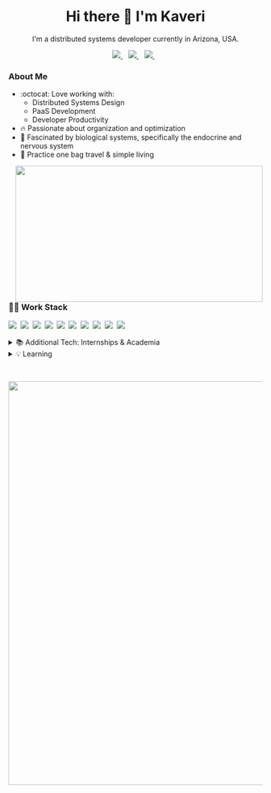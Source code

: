 <h1 align='center'>
  Hi there 👋 I'm Kaveri
</h1>


<p align='center'>
I'm a distributed systems developer currently in Arizona, USA.
</p>

<p align='center'>
  <a href="https://www.linkedin.com/in/kaveri-subramaniam/">
    <img src="https://img.shields.io/badge/linkedin-%230077B5.svg?&style=for-the-badge&logo=linkedin&logoColor=white" />
  </a>&nbsp;&nbsp;
  <a href="https://instagram.com/a.third.eye.journal">
    <img src="https://img.shields.io/badge/instagram-%23E4405F.svg?&style=for-the-badge&logo=instagram&logoColor=white" />        
  </a>&nbsp;&nbsp;
  <a href="https://kaverisubramaniam.com">
    <img src="https://img.shields.io/badge/website-000000?style=for-the-badge&logo=About.me&logoColor=white" />        
  </a>&nbsp;&nbsp;
</p>

### About Me

- :octocat: Love working with:
  - Distributed Systems Design
  - PaaS Development
  - Developer Productivity
- 🔥 Passionate about organization and optimization
- 👀 Fascinated by biological systems, specifically the endocrine and nervous system
- :school_satchel: Practice one bag travel & simple living

<img width="490" height="270" src="https://media.giphy.com/media/3o6nUUlx8V78opqJ4k/giphy.gif" align=right>

### 👩‍💻 Work Stack
<p>
  <img src="https://img.shields.io/badge/OpenJDK-ED8B00?style=for-the-badge&logo=openjdk&logoColor=white" />&nbsp;
  <img src="https://img.shields.io/badge/apache_maven-C71A36?style=for-the-badge&logo=apachemaven" />&nbsp;
  <img src="https://img.shields.io/badge/Python-FFD43B?style=for-the-badge&logo=python" />&nbsp;
  <img src="https://img.shields.io/badge/Oracle-F80000?style=for-the-badge&logo=oracle" />&nbsp;
  <img src="https://img.shields.io/badge/Linux-FCC624?style=for-the-badge&logo=linux&logoColor=black" />&nbsp;
  <img src="https://img.shields.io/badge/Ubuntu-E95420?style=for-the-badge&logo=ubuntu&logoColor=white" />&nbsp;
  <img src="https://img.shields.io/badge/GIT-E44C30?style=for-the-badge&logo=git&logoColor=white" />&nbsp;
  <img src="https://img.shields.io/badge/MySQL-005C84?style=for-the-badge&logo=mysql&logoColor=white" />&nbsp;
  <img src="https://img.shields.io/badge/Jira-0052CC?style=for-the-badge&logo=Jira&logoColor=white" />&nbsp;
  <img src="https://img.shields.io/badge/TeamCity-000000?style=for-the-badge&logo=TeamCity&logoColor=white" />
</p>


<details>
  <summary>
    📚 Additional Tech: Internships & Academia
  </summary>
  <p>
    <img src="https://img.shields.io/badge/C-00599C?style=for-the-badge&logo=c&logoColor=white" />&nbsp;
    <img src="https://img.shields.io/badge/C%2B%2B-00599C?style=for-the-badge&logo=c%2B%2B&logoColor=white" />&nbsp;
    <img src="https://img.shields.io/badge/Ansible-000000?style=for-the-badge&logo=ansible&logoColor=white" />&nbsp;
    <img src="https://img.shields.io/badge/Docker-2CA5E0?style=for-the-badge&logo=docker&logoColor=white" />&nbsp;
    <img src="https://img.shields.io/badge/kubernetes-326ce5.svg?&style=for-the-badge&logo=kubernetes&logoColor=white" />&nbsp;
    <img src="https://img.shields.io/badge/mac%20os-000000?style=for-the-badge&logo=apple&logoColor=white" />&nbsp;
    <img src="https://img.shields.io/badge/Grafana-F2F4F9?style=for-the-badge&logo=grafana&logoColor=orange&labelColor=F2F4F9
" />&nbsp;
  </p>
</details>
<details>
  <summary>
    💡 Learning
  </summary>
    <img src="https://img.shields.io/badge/Google_Cloud-4285F4?style=for-the-badge&logo=google-cloud&logoColor=white" />&nbsp;
    <img src="https://img.shields.io/badge/Node.js-339933?style=for-the-badge&logo=nodedotjs&logoColor=white" />&nbsp;
    <img src="https://img.shields.io/badge/Vercel-000000?style=for-the-badge&logo=vercel&logoColor=white" />&nbsp;
    <img src="https://img.shields.io/badge/Apollo%20GraphQL-311C87?&style=for-the-badge&logo=Apollo%20GraphQL&logoColor=white" />&nbsp;
    <img src="https://img.shields.io/badge/React-20232A?style=for-the-badge&logo=react&logoColor=61DAFB" />&nbsp;
</details>

&nbsp;&nbsp;&nbsp;

<p align='center'>
  
  <a href="#">
    <img src="https://github-profile-summary-cards.vercel.app/api/cards/profile-details?username=kaveri-s&theme=github_dark" width="800"/>
<!--     <img src="https://github-profile-summary-cards.vercel.app/api/cards/profile-details?username=kaveri-s&theme=github_dark" width="560" /> -->
  </a>&nbsp;&nbsp;&nbsp;
<!--   <a href="#">
    <img src="https://github-readme-stats.vercel.app/api?username=kaveri-s&show_icons=true&count_private=true&theme=holi" width="380" />
  </a> -->
</p>
